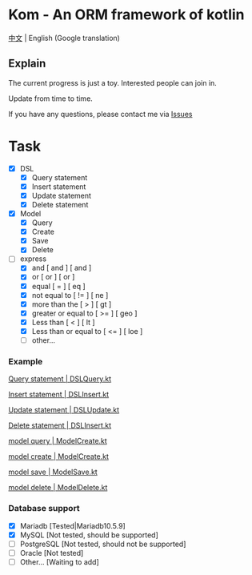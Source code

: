 # Kom - An ORM framework of kotlin

[中文](./README.md) | English (Google translation)

## Explain
The current progress is just a toy. Interested people can join in.

Update from time to time.

If you have any questions, please contact me via [Issues](https://github.com/zhaofanzhe/Kom/issues)

# Task

* [X] DSL
  * [X] Query statement
  * [X] Insert statement
  * [X] Update statement
  * [X] Delete statement
* [X] Model
  * [X] Query
  * [X] Create
  * [X] Save
  * [X] Delete
* [ ] express
  * [X] and [ and ] [ and ]
  * [X] or [ or ] [ or ]
  * [X] equal [ = ] [ eq ]
  * [X] not equal to [ != ] [ ne ]
  * [X] more than the [ > ] [ gt ]
  * [X] greater or equal to [ >= ] [ geo ]
  * [X] Less than [ < ] [ lt ]
  * [X] Less than or equal to [ <= ] [ loe ]
  * [ ] other...

### Example

[Query statement | DSLQuery.kt](./src/test/kotlin/io/github/zhaofanzhe/kom/DSLQuery.kt)

[Insert statement | DSLInsert.kt](./src/test/kotlin/io/github/zhaofanzhe/kom/DSLInsert.kt)

[Update statement | DSLUpdate.kt](./src/test/kotlin/io/github/zhaofanzhe/kom/DSLUpdate.kt)

[Delete statement | DSLInsert.kt](./src/test/kotlin/io/github/zhaofanzhe/kom/DSLDelete.kt)

[model query | ModelCreate.kt](./src/test/kotlin/io/github/zhaofanzhe/kom/ModelQuery.kt)

[model create | ModelCreate.kt](./src/test/kotlin/io/github/zhaofanzhe/kom/ModelCreate.kt)

[model save | ModelSave.kt](./src/test/kotlin/io/github/zhaofanzhe/kom/ModelSave.kt)

[model delete | ModelDelete.kt](./src/test/kotlin/io/github/zhaofanzhe/kom/ModelDelete.kt)

### Database support

* [X] Mariadb [Tested|Mariadb10.5.9]
* [X] MySQL [Not tested, should be supported]
* [ ] PostgreSQL [Not tested, should not be supported]
* [ ] Oracle [Not tested]
* [ ] Other... [Waiting to add]